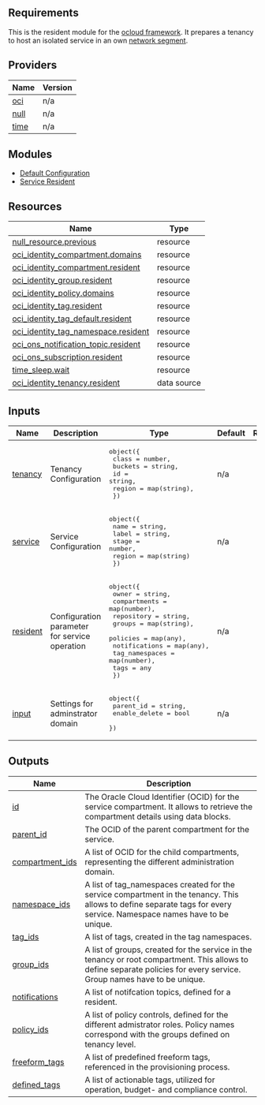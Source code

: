 ## Requirements

This is the resident module for the [ocloud framework](https://github.com/oracle-devrel/terraform-oci-ocloud-configuration). It prepares a tenancy to host an isolated service in an own [network segment](https://github.com/oracle-devrel/terraform-oci-ocloud-asset-network). 

## Providers

| Name | Version |
|------|---------|
| <a name="provider_oci"></a> [oci](#provider\_oci) | n/a |
| <a name="provider_null"></a> [null](#provider\_null) | n/a |
| <a name="provider_time"></a> [time](#provider\_time) | n/a |

## Modules

* [Default Configuration](https://github.com/oracle-devrel/terraform-oci-ocloud-configuration)
* [Service Resident](https://github.com/oracle-devrel/terraform-oci-ocloud-configuration)

## Resources

| Name | Type |
|------|------|
| [null_resource.previous](https://registry.terraform.io/providers/hashicorp/null/latest/docs/resources/resource) | resource |
| [oci_identity_compartment.domains](https://registry.terraform.io/providers/hashicorp/oci/latest/docs/resources/identity_compartment) | resource |
| [oci_identity_compartment.resident](https://registry.terraform.io/providers/hashicorp/oci/latest/docs/resources/identity_compartment) | resource |
| [oci_identity_group.resident](https://registry.terraform.io/providers/hashicorp/oci/latest/docs/resources/identity_group) | resource |
| [oci_identity_policy.domains](https://registry.terraform.io/providers/hashicorp/oci/latest/docs/resources/identity_policy) | resource |
| [oci_identity_tag.resident](https://registry.terraform.io/providers/hashicorp/oci/latest/docs/resources/identity_tag) | resource |
| [oci_identity_tag_default.resident](https://registry.terraform.io/providers/hashicorp/oci/latest/docs/resources/identity_tag_default) | resource |
| [oci_identity_tag_namespace.resident](https://registry.terraform.io/providers/hashicorp/oci/latest/docs/resources/identity_tag_namespace) | resource |
| [oci_ons_notification_topic.resident](https://registry.terraform.io/providers/hashicorp/oci/latest/docs/resources/ons_notification_topic) | resource |
| [oci_ons_subscription.resident](https://registry.terraform.io/providers/hashicorp/oci/latest/docs/resources/ons_subscription) | resource |
| [time_sleep.wait](https://registry.terraform.io/providers/hashicorp/time/latest/docs/resources/sleep) | resource |
| [oci_identity_tenancy.resident](https://registry.terraform.io/providers/hashicorp/oci/latest/docs/data-sources/identity_tenancy) | data source |

## Inputs

| Name | Description | Type | Default | Required |
|------|-------------|------|---------|:--------:|
| <a name="input_tenancy"></a> [tenancy](#input\_tenancy) | Tenancy Configuration | <pre>object({<br>        class   = number,<br>        buckets = string,<br>        id      = string,<br>        region  = map(string),<br>    })</pre> | n/a | yes |
| <a name="input_service"></a> [service](#input\_service) | Service Configuration | <pre>object({<br>        name   = string,<br>        label  = string,<br>        stage  = number,<br>        region = map(string)<br>    })</pre> | n/a | yes |
| <a name="input_resident"></a> [resident](#input\_resident) | Configuration parameter for service operation | <pre>object({<br>        owner          = string,<br>        compartments   = map(number),<br>        repository     = string,<br>        groups         = map(string),<br>        policies       = map(any),<br>        notifications  = map(any),<br>        tag_namespaces = map(number),<br>        tags           = any<br>    })</pre> | n/a | yes |
| <a name="input_input"></a> [input](#input\_input) | Settings for adminstrator domain | <pre>object({<br>        parent_id     = string,<br>        enable_delete = bool<br>    })</pre> | n/a | yes |

## Outputs

| Name | Description |
|------|-------------|
| <a name="output_id"></a> [id](#output\_id) | The Oracle Cloud Identifier (OCID) for the service compartment. It allows to retrieve the compartment details using data blocks. |
| <a name="output_parent_id"></a> [parent\_id](#output\_parent\_id) | The OCID of the parent compartment for the service. |
| <a name="output_compartment_ids"></a> [compartment\_ids](#output\_compartment\_ids) | A list of OCID for the child compartments, representing the different administration domain. |
| <a name="output_namespace_ids"></a> [namespace\_ids](#output\_namespace\_ids) | A list of tag\_namespaces created for the service compartment in the tenancy. This allows to define separate tags for every service. Namespace names have to be unique. |
| <a name="output_tag_ids"></a> [tag\_ids](#output\_tag\_ids) | A list of tags, created in the tag namespaces. |
| <a name="output_group_ids"></a> [group\_ids](#output\_group\_ids) | A list of groups, created for the service in the tenancy or root compartment. This allows to define separate policies for every service. Group names have to be unique. |
| <a name="output_notifications"></a> [notifications](#output\_notifications) | A list of notifcation topics, defined for a resident. |
| <a name="output_policy_ids"></a> [policy\_ids](#output\_policy\_ids) | A list of policy controls, defined for the different admistrator roles. Policy names correspond with the groups defined on tenancy level. |
| <a name="output_freeform_tags"></a> [freeform\_tags](#output\_freeform\_tags) | A list of predefined freeform tags, referenced in the provisioning process. |
| <a name="output_defined_tags"></a> [defined\_tags](#output\_defined\_tags) | A list of actionable tags, utilized for operation, budget- and compliance control. |
